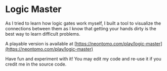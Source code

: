 # Logic Master

As I tried to learn how logic gates work myself, I built a tool to visualize the connections between them as I know that getting your hands dirty is the best way to learn difficult problems.

A playable version is available at [https://neontomo.com/play/logic-master](https://neontomo.com/play/logic-master)

Have fun and experiment with it! You may edit my code and re-use it if you credit me in the source code.

